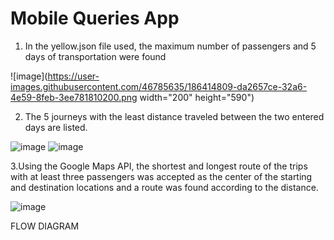 # Mobile Queries App

1. In the yellow.json file used, the maximum number of passengers and 5 days of transportation were found


![image](https://user-images.githubusercontent.com/46785635/186414809-da2657ce-32a6-4e59-8feb-3ee781810200.png width="200" height="590")


2. The 5 journeys with the least distance traveled between the two entered days are listed.

![image](https://user-images.githubusercontent.com/46785635/186415019-83008685-c389-472f-9a6e-cd073a487891.png)
![image](https://user-images.githubusercontent.com/46785635/186415038-3e78a83b-08df-4d11-b766-7bf9324d3c5d.png)

3.Using the Google Maps API, the shortest and longest route of the trips with at least three passengers was accepted as the center of the starting and destination locations and a route was found according to the distance.

![image](https://user-images.githubusercontent.com/46785635/186415148-b25dd7db-9a42-44d2-bd68-ffa0d08ad29e.png)

FLOW DIAGRAM
